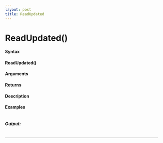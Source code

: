 ```yaml
---
layout: post
title: ReadUpdated
---
```


# ReadUpdated()


#### Syntax

#### ReadUpdated()

#### Arguments

#### Returns

#### Description

#### Examples

```

```

##### Output:

```

```

---